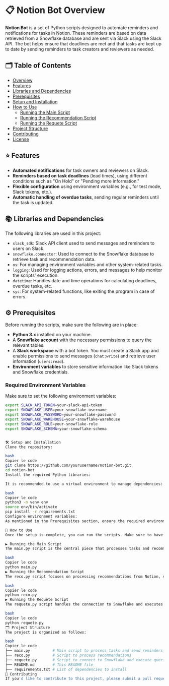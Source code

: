 # 📋 Notion Bot Overview

**Notion Bot** is a set of Python scripts designed to automate reminders and notifications for tasks in Notion. These reminders are based on data retrieved from a Snowflake database and are sent via Slack using the Slack API. The bot helps ensure that deadlines are met and that tasks are kept up to date by sending reminders to task creators and reviewers as needed.

## 🗂 Table of Contents
- [Overview](#-notion-bot-overview)
- [Features](#-features)
- [Libraries and Dependencies](#-libraries-and-dependencies)
- [Prerequisites](#-prerequisites)
- [Setup and Installation](#-setup-and-installation)
- [How to Use](#-how-to-use)
  - [Running the Main Script](#-running-the-main-script)
  - [Running the Recommendation Script](#-running-the-recommendation-script)
  - [Running the Requete Script](#-running-the-requete-script)
- [Project Structure](#-project-structure)
- [Contributing](#-contributing)
- [License](#-license)

## ⭐ Features
- **Automated notifications** for task owners and reviewers on Slack.
- **Reminders based on task deadlines** (lead times), using different conditions such as "On Hold" or "Pending more information."
- **Flexible configuration** using environment variables (e.g., for test mode, Slack tokens, etc.).
- **Automatic handling of overdue tasks**, sending regular reminders until the task is updated.

## 📚 Libraries and Dependencies
The following libraries are used in this project:

- `slack_sdk`: Slack API client used to send messages and reminders to users on Slack.
- `snowflake.connector`: Used to connect to the Snowflake database to retrieve task and recommendation data.
- `os`: For managing environment variables and other system-related tasks.
- `logging`: Used for logging actions, errors, and messages to help monitor the scripts' execution.
- `datetime`: Handles date and time operations for calculating deadlines, overdue tasks, etc.
- `sys`: For system-related functions, like exiting the program in case of errors.

## ⚙️ Prerequisites
Before running the scripts, make sure the following are in place:

- **Python 3.x** installed on your machine.
- A **Snowflake account** with the necessary permissions to query the relevant tables.
- A **Slack workspace** with a bot token. You must create a Slack app and enable permissions to send messages (`chat:write`) and retrieve user information (`users:read`).
- **Environment variables** to store sensitive information like Slack tokens and Snowflake credentials.

### Required Environment Variables

Make sure to set the following environment variables:

```bash
export SLACK_API_TOKEN=your-slack-api-token
export SNOWFLAKE_USER=your-snowflake-username
export SNOWFLAKE_PASSWORD=your-snowflake-password
export SNOWFLAKE_WAREHOUSE=your-snowflake-warehouse
export SNOWFLAKE_ROLE=your-snowflake-role
export SNOWFLAKE_SCHEMA=your-snowflake-schema


🛠️ Setup and Installation
Clone the repository:

bash
Copier le code
git clone https://github.com/yourusername/notion-bot.git
cd notion-bot
Install the required Python libraries:

It is recommended to use a virtual environment to manage dependencies:

bash
Copier le code
python3 -m venv env
source env/bin/activate
pip install -r requirements.txt
Configure environment variables:
As mentioned in the Prerequisites section, ensure the required environment variables are set.

🚀 How to Use
Once the setup is complete, you can run the scripts. Make sure to have your environment variables set correctly.

▶️ Running the Main Script
The main.py script is the central piece that processes tasks and recommendations, sending notifications via Slack. To run it:

bash
Copier le code
python main.py
▶️ Running the Recommendation Script
The reco.py script focuses on processing recommendations from Notion, sending reminders for overdue tasks and owner-less cards.

bash
Copier le code
python reco.py
▶️ Running the Requete Script
The requete.py script handles the connection to Snowflake and executes SQL queries to retrieve data from your Notion tasks and recommendations.

bash
Copier le code
python requete.py
🗂 Project Structure
The project is organized as follows:

bash
Copier le code
├── main.py          # Main script to process tasks and send reminders
├── reco.py          # Script to process recommendations
├── requete.py       # Script to connect to Snowflake and execute queries
├── README.md        # This README file
├── requirements.txt # List of dependencies to install
🤝 Contributing
If you'd like to contribute to this project, please submit a pull request or open an issue for discussion. Contributions are welcome!

